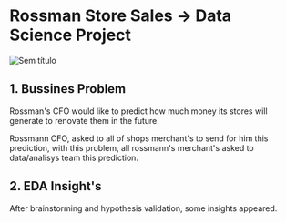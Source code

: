 # Rossman Store Sales -> Data Science Project

![Sem título](https://user-images.githubusercontent.com/75986085/126849210-c38edf19-e6f5-47a5-b008-369afd0c6f87.png)

<h2>1. Bussines Problem</h2>

<p>Rossman's CFO would like to predict how much money its stores will generate to renovate them in the future.</p>
<p>Rossmann CFO, asked to all of shops merchant's to send for him this prediction, with this problem, all rossmann's merchant's asked to data/analisys team this prediction.</p>

<h2>2. EDA Insight's</h2>

<p>After brainstorming and hypothesis validation, some insights appeared.</p>


